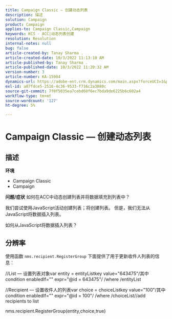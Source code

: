 ```yaml
---
title: Campaign Classic — 创建动态列表
description: 描述
solution: Campaign
product: Campaign
applies-to: Campaign Classic,Campaign
keywords: KCS - ACC|动态列表创建
resolution: Resolution
internal-notes: null
bug: false
article-created-by: Tanay Sharma .
article-created-date: 10/3/2022 11:13:10 AM
article-published-by: Tanay Sharma .
article-published-date: 10/3/2022 11:20:32 AM
version-number: 3
article-number: KA-15904
dynamics-url: https://adobe-ent.crm.dynamics.com/main.aspx?forceUCI=1&pagetype=entityrecord&etn=knowledgearticle&id=06e6a659-0c43-ed11-bba2-0022480868ff
exl-id: a87fdce5-2516-4c36-9533-f716c2a3080c
source-git-commit: 7f0f5035ea7cebd60f6ec7bda9de6225b6c602a4
workflow-type: tm+mt
source-wordcount: '127'
ht-degree: 5%

---
```


# Campaign Classic — 创建动态列表

## 描述

<b>环境</b>
- Campaign Classic
- Campaign



<b>问题/症状</b>
如何在ACC中动态创建列表并将数据填充到列表中？

我们尝试使用JavaScript活动创建列表；将创建列表。 但是，我们无法从JavaScript将数据插入列表。

如何从JavaScript将数据插入列表？


## 分辨率


使用函数 `nms.recipient.RegisterGroup` 下面提供了用于更新收件人列表的信息：



//List — 设置列表对象var entity = entityListkey value=&quot;643475&quot;/其中condition enabledIf=&quot;&quot; expr=&quot;@id = 643475&quot;/ /where /entityList



//Recipient — 设置收件人的列表var choice = choiceListkey value=&quot;100&quot;/其中condition enabledIf=&quot;&quot; expr=&quot;@id = 100&quot;/ /where /choiceList//add recipients to list

nms.recipient.RegisterGroup(entity,choice,true)
